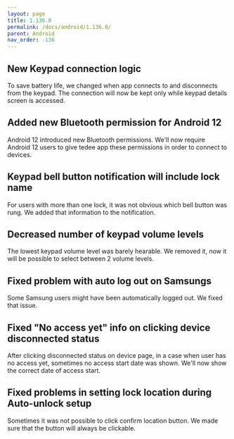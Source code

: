 ```yaml
---
layout: page
title: 1.136.0
permalink: /docs/android/1.136.0/
parent: Android
nav_order: -136
---
```


## New Keypad connection logic
To save battery life, we changed when app connects to and disconnects from the keypad. The connection will now be kept only while keypad details screen is accessed.

## Added new Bluetooth permission for Android 12
Android 12 introduced new Bluetooth permissions. We'll now require Android 12 users to give tedee app these permissions in order to connect to devices.

## Keypad bell button notification will include lock name
For users with more than one lock, it was not obvious which bell button was rung. We added that information to the notification.

## Decreased number of keypad volume levels
The lowest keypad volume level was barely hearable. We removed it, now it will be possible to select between 2 volume levels.

## Fixed problem with auto log out on Samsungs
Some Samsung users might have been automatically logged out. We fixed that issue.

## Fixed "No access yet" info on clicking device disconnected status
After clicking disconnected status on device page, in a case when user has no access yet, sometimes no access start date was shown. We'll now show the correct date of access start.

## Fixed problems in setting lock location during Auto-unlock setup
Sometimes it was not possible to click confirm location button. We made sure that the button will always be clickable.